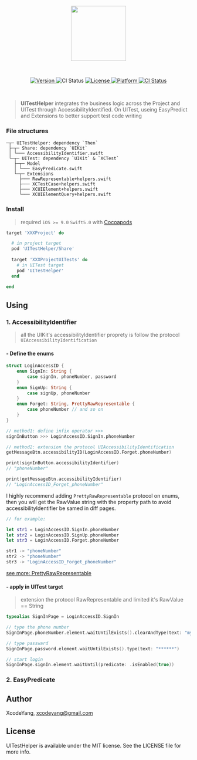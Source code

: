 <p align="center">
<img width=150 src="https://user-images.githubusercontent.com/9360037/62135060-256b0800-b314-11e9-8f67-3e1b09da77e7.png">

</p>

<br>
<p align="center">
	<a href="http://cocoapods.org/pods/VerticalTree">
		<image alt="Version" src="https://img.shields.io/cocoapods/v/VerticalTree.svg?style=flat">
	</a>
	<image alt="CI Status" src="https://img.shields.io/badge/Swift-5.0-orange.svg">
	<a href="http://cocoapods.org/pods/VerticalTree">
		<image alt="License" src="https://img.shields.io/cocoapods/l/VerticalTree.svg?style=flat">
	</a>
	<a href="http://cocoapods.org/pods/VerticalTree">
		<image alt="Platform" src="https://img.shields.io/cocoapods/p/VerticalTree.svg?style=flat">
	</a>
	<a href="https://travis-ci.org/ZhipingYang/VerticalTree">
		<image alt="CI Status" src="http://img.shields.io/travis/ZhipingYang/VerticalTree.svg?style=flat">
	</a>
</p>

<br>

> **UITestHelper** integrates the business logic across the Project and UITest through AccessibilityIdentified. On UITest, useing EasyPredict and Extensions to better support test code writing

### File structures

```
─┬─ UITestHelper: dependency `Then`
 ├─┬─ Share: dependency `UIKit`
 │ └─── AccessibilityIdentifier.swift
 └─┬─ UITest: dependency `UIKit` & `XCTest`
   ├─┬─ Model
   │ └─── EasyPredicate.swift
   └─┬─ Extensions
     ├─── RawRepresentable+helpers.swift
     ├─── XCTestCase+helpers.swift
     ├─── XCUIElement+helpers.swift
     └─── XCUIElementQuery+helpers.swift
```

### Install

> required `iOS >= 9.0` `Swift5.0` with [Cocoapods](https://cocoapods.org/)

```ruby
target 'XXXProject' do

  # in project target
  pod 'UITestHelper/Share' 
  
  target 'XXXProjectUITests' do
    # in UITest target
    pod 'UITestHelper' 
  end
  
end

```

## Using

### 1. AccessibilityIdentifier

> all the UIKit's accessibilityIdentifier proprety is follow the protocol `UIAccessibilityIdentification `

#### - Define the enums

```swift 
struct LoginAccessID {
    enum SignIn: String {
        case signIn, phoneNumber, password
    }
    enum SignUp: String {
        case signUp, phoneNumber
    }
    enum Forget: String, PrettyRawRepresentable {
        case phoneNumber // and so on
    }
}

// method1: define infix operator >>>
signInButton >>> LoginAccessID.SignIn.phoneNumber

// method2: extension the protocol UIAccessibilityIdentification
getMessageBtn.accessibilityID(LoginAccessID.Forget.phoneNumber)

print(signInButton.accessibilityIdentifier)
// "phoneNumber"

print(getMessageBtn.accessibilityIdentifier)
// "LoginAccessID_Forget_phoneNumber"
```

I highly recommend adding `PrettyRawRepresentable` protocol on enums, then you will get the RawValue string with the property path to avoid accessibilityIdentifier be samed in diff pages.

```swift
// for example:

let str1 = LoginAccessID.SignIn.phoneNumber
let str2 = LoginAccessID.SignUp.phoneNumber
let str3 = LoginAccessID.Forget.phoneNumber

str1 -> "phoneNumber"
str2 -> "phoneNumber" 
str3 -> "LoginAccessID_Forget_phoneNumber"
```
[see more: PrettyRawRepresentable](https://github.com/ZhipingYang/UITestHelper/blob/master/Class/share/AccessibilityIdentifier.swift#L45)

#### - apply in UITest target

> extension the protocol RawRepresentable and limited it's RawValue == String

```swift
typealias SignInPage = LoginAccessID.SignIn

// type the phone number
SignInPage.phoneNumber.element.waitUntilExists().clearAndType(text: "myPhoneNumber")

// type passward
SignInPage.password.element.waitUntilExists().type(text: "******")

// start login
SignInPage.signIn.element.waitUntil(predicate: .isEnabled(true))
```

### 2. EasyPredicate




## Author

XcodeYang, xcodeyang@gmail.com

## License

UITestHelper is available under the MIT license. See the LICENSE file for more info.

